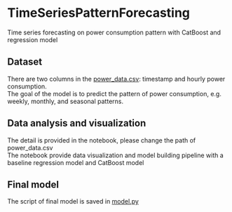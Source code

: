 # TimeSeriesPatternForecasting
Time series forecasting on power consumption pattern with CatBoost and regression model

## Dataset
There are two columns in the [power_data.csv](./power_data.csv): timestamp and hourly power consumption.  
The goal of the model is to predict the pattern of power consumption, e.g. weekly, monthly, and seasonal patterns.

## Data analysis and visualization
The detail is provided in the notebook, please change the path of power_data.csv  
The notebook provide data visualization and model building pipeline with a baseline regression model and CatBoost model

## Final model
The script of final model is saved in [model.py](./model.py)
